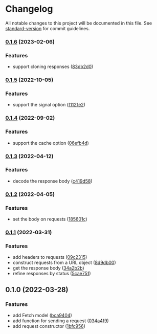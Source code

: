 # Changelog

All notable changes to this project will be documented in this file. See [standard-version](https://github.com/conventional-changelog/standard-version) for commit guidelines.

### [0.1.6](https://github.com/thewilkybarkid/fetch-fp-ts/compare/v0.1.5...v0.1.6) (2023-02-06)


### Features

* support cloning responses ([83db2d0](https://github.com/thewilkybarkid/fetch-fp-ts/commit/83db2d0ec7f03dfb30295eee9ef1640a65c16bdf))

### [0.1.5](https://github.com/thewilkybarkid/fetch-fp-ts/compare/v0.1.4...v0.1.5) (2022-10-05)


### Features

* support the signal option ([f1121e2](https://github.com/thewilkybarkid/fetch-fp-ts/commit/f1121e2ac184c59899f3e717ffd80ce328c8a9d6))

### [0.1.4](https://github.com/thewilkybarkid/fetch-fp-ts/compare/v0.1.3...v0.1.4) (2022-09-02)


### Features

* support the cache option ([06efb4d](https://github.com/thewilkybarkid/fetch-fp-ts/commit/06efb4df7913a1c075dff06ccb231252ee08ae40))

### [0.1.3](https://github.com/thewilkybarkid/fetch-fp-ts/compare/v0.1.2...v0.1.3) (2022-04-12)


### Features

* decode the response body ([c419d58](https://github.com/thewilkybarkid/fetch-fp-ts/commit/c419d5870acf35d6bdf78e303a7a3ffb341026e5))

### [0.1.2](https://github.com/thewilkybarkid/fetch-fp-ts/compare/v0.1.1...v0.1.2) (2022-04-05)


### Features

* set the body on requests ([185601c](https://github.com/thewilkybarkid/fetch-fp-ts/commit/185601c9d705898cede556180fa75691075c357d))

### [0.1.1](https://github.com/thewilkybarkid/fetch-fp-ts/compare/v0.1.0...v0.1.1) (2022-03-31)


### Features

* add headers to requests ([09c2315](https://github.com/thewilkybarkid/fetch-fp-ts/commit/09c2315ba70fe44df7b3e1abb1549407e3244d8f))
* construct requests from a URL object ([8d9db00](https://github.com/thewilkybarkid/fetch-fp-ts/commit/8d9db0075052ab0056f7d2fd25aabfc963ae1593))
* get the response body ([34a2b2b](https://github.com/thewilkybarkid/fetch-fp-ts/commit/34a2b2b3d21e9b2bbee140e533a480039f361e9d))
* refine responses by status ([5cae751](https://github.com/thewilkybarkid/fetch-fp-ts/commit/5cae751d8fcec89a2b1c3239f971d8103c766c6f))

## 0.1.0 (2022-03-28)


### Features

* add Fetch model ([bca9404](https://github.com/thewilkybarkid/fetch-fp-ts/commit/bca9404ed36763372835ff95061a43404cbcab76))
* add function for sending a request ([034a4f9](https://github.com/thewilkybarkid/fetch-fp-ts/commit/034a4f962ff4b3192740c0255be67a72b6c58659))
* add request constructor ([1bfc956](https://github.com/thewilkybarkid/fetch-fp-ts/commit/1bfc956b3755de091929eb9b57799905bb4cf6bd))
